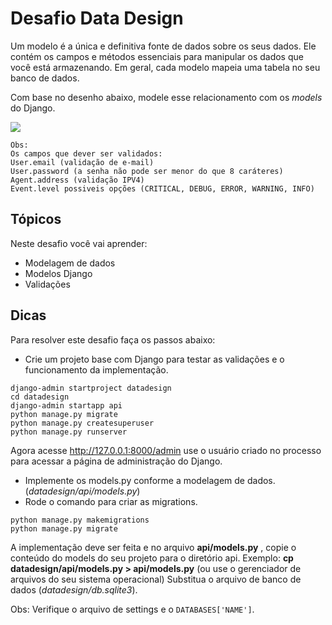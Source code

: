 # Desafio Data Design


Um modelo é a única e definitiva fonte de dados sobre os seus dados.
Ele contém os campos e métodos essenciais para manipular os dados que você está armazenando.  Em geral, cada modelo mapeia uma tabela no seu banco de dados.

Com base no desenho abaixo, modele esse relacionamento com os *models* do Django.

![](https://codenation-challenges.s3-us-west-1.amazonaws.com/python-9/challenge.png)

    Obs:
    Os campos que dever ser validados:
    User.email (validação de e-mail)
    User.password (a senha não pode ser menor do que 8 caráteres)
    Agent.address (validação IPV4)
    Event.level possiveis opções (CRITICAL, DEBUG, ERROR, WARNING, INFO)

## Tópicos

Neste desafio você vai aprender:

- Modelagem de dados
- Modelos Django
- Validações


## Dicas

Para resolver este desafio faça os passos abaixo:

- Crie um projeto base com Django para testar as validações e o funcionamento da implementação.

```console
django-admin startproject datadesign
cd datadesign
django-admin startapp api
python manage.py migrate
python manage.py createsuperuser
python manage.py runserver
```

Agora acesse http://127.0.0.1:8000/admin use o usuário criado no
processo para acessar a página de administração do Django.

- Implemente os models.py conforme a modelagem de dados. (*datadesign/api/models.py*)
- Rode o comando para criar as migrations.

```console
python manage.py makemigrations
python manage.py migrate
```

A implementação deve ser feita e no arquivo **api/models.py** ,
copie o conteúdo do models do seu projeto para o diretório api.
Exemplo: **cp datadesign/api/models.py > api/models.py** (ou use o gerenciador de arquivos do seu sistema operacional)
Substitua o arquivo de banco de dados (*datadesign/db.sqlite3*).

Obs: Verifique o arquivo de settings e o `DATABASES['NAME']`.
